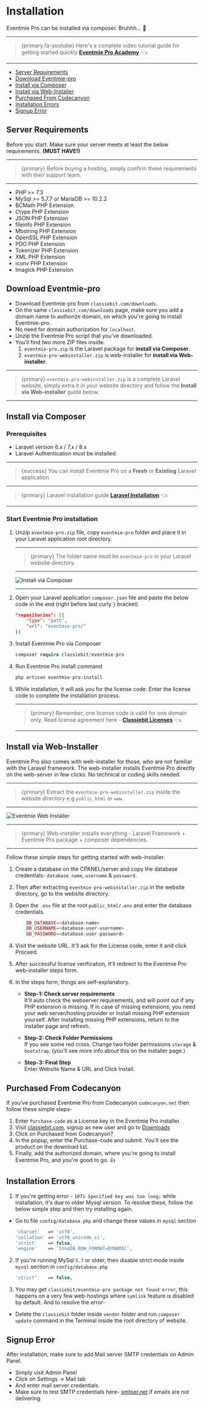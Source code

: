 # Installation

Eventmie Pro can be installed via composer. Bruhhh... 💪

---

> {primary.fa-youtube} Here's a complete video tutorial guide for getting started quickly **[Eventmie Pro Academy](https://classiebit.com/academy/eventmie-pro/eventmie-pro-installation-with-installer)** 👈

---

- [Server Requirements](#server-requirements)
- [Download Eventmie-pro](#download-eventmie-pro)
- [Install via Composer](#install-via-composer)
- [Install via Web-Installer](#install-via-web-installer)
- [Purchased From Codecanyon](#purchased-from-codecanyon)
- [Installation Errors](#installation-errors)
- [Signup Error](#signup-error)


<a name="server-requirements"></a> 
## Server Requirements

Before you start. Make sure your server meets at least the below requirements. **(MUST HAVE!)**

---

>{primary} Before buying a hosting, simply confirm these requirements with their support team.

---

- PHP >= 7.3
- MySql >= 5.7.7 or MariaDB >= 10.2.2 
- BCMath PHP Extension
- Ctype PHP Extension
- JSON PHP Extension
- fileinfo PHP Extension
- Mbstring PHP Extension
- OpenSSL PHP Extension
- PDO PHP Extension
- Tokenizer PHP Extension
- XML PHP Extension
- iconv PHP Extension
- Imagick PHP Extension




<a name="download-eventmie-pro"></a> 
## Download Eventmie-pro

* Download Eventmie-pro from `classiebit.com/downloads`.
* On the same `classiebit.com/downloads` page, make sure you add a domain name to authorize domain, on which you're going to install Eventmie-pro.
* No need for domain authorization for `localhost`.
* Unzip the Eventmie Pro script that you've downloaded. 
* You'll find two more ZIP files inside. 
    1. `eventmie-pro.zip` is the Laravel package for **install via Composer**.
    2. `eventmie-pro-webinstaller.zip` is web-installer for **install via Web-installer**.
    
---

>{primary} `eventmie-pro-webinstaller.zip` is a complete Laravel website, simply extra it in your website directory and follow the **Install via Web-installer** guide below.

---


<a name="install-via-composer"></a>
## Install via Composer

### Prerequisites

* Laravel version 6.x / 7.x / 8.x
* Laravel Authentication must be installed.

---

>{success} You can install Eventmie Pro on a **Fresh** or **Existing** Laravel application. 

---

> {primary} Laravel installation guide **[Laravel Installation](https://laravel.com/docs/)** 👈

---


### Start Eventmie Pro installation


1.  Unzip `eventmie-pro.zip` file, copy `eventmie-pro` folder and place it in your Laravel application root directory.

    ---

    >{primary} The folder name must be `eventmie-pro` in your Laravel website directory.
    
    ---

    ![Install via Composer](https://eventmie-pro-docs.classiebit.com/images/installation-directories.jpg "Install via Composer")

    ---
    

2. Open your Laravel application `composer.json` file and paste the below code in the end (right before last curly `}` bracket)

    ```json
    "repositories": [{
        "type": "path",
        "url": "eventmie-pro/"
    }]
    ```

3. Install Eventmie Pro via Composer

    ```php
    composer require classiebit/eventmie-pro
    ```

4. Run Eventmie Pro install command

    ```php
    php artisan eventmie-pro:install
    ```

5. While installation, it will ask you for the license code. Enter the license code to complete the installation process.

    ---

    >{primary} Remember, one license code is valid for one domain only. Read license agreement here - **[Classiebit Licenses](https://classiebit.com/license)** 👈.

    ---


<a name="install-via-web-installer"></a>
## Install via Web-Installer

Eventmie Pro also comes with web-installer for those, who are not familiar with the Laravel framework. The web-installer installs Eventmie Pro directly on the web-server in few clicks. No technical or coding skills needed.

---

>{primary} Extract the `eventmie-pro-webinstaller.zip` inside the website directory e.g `public_html` or `www`.

---

![Eventmie Web Installer](https://eventmie-pro-docs.classiebit.com/images/installation-web-installer.jpg "Eventmie Web Installer")

---

>{primary} Web-installer installs everything - Laravel Framework + Eventmie Pro package + composer dependencies.

---

Follow these simple steps for getting started with web-installer.

1. Create a database on the CPANEL/server and copy the database credentials- `database name`, `username` & `password`.
2. Then after extracting `eventmie-pro-webinstaller.zip` in the website directory, go to the website directory. 
3. Open the `.env` file at the root `public_html/.env` and enter the database credentials. 

    ```php
        DB_DATABASE=<database-name>
        DB_USERNAME=<database-user-username>
        DB_PASSWORD=<database-user-password>
    ```

3. Visit the website URL. It'll ask for the License code, enter it and click Proceed.
4. After successful license verification, it'll redirect to the Eventmie Pro web-installer steps form.
5. In the steps form, things are self-explanatory.

    * **Step-1: Check server requirements** <br>
    It'll auto check the webserver requirements, and will point out if any PHP extension is missing. If in case of missing extensions, you need your web server/hosting provider or install missing PHP extension yourself. After installing missing PHP extensions, return to the installer page and refresh.

    
    * **Step-2: Check Folder Permissions** <br> 
    If you see some red cross. Change two folder permissions `storage` & `bootstrap`. (you'll see more info about this on the installer page.)

    * **Step-3: Final Step** <br>
    Enter Website Name & URL and Click Install.



<a name="purchased-from-codecanyon"></a>
## Purchased From Codecanyon

If you've purchased Eventmie Pro from Codecanyon `codecanyon.net` then follow these simple steps-

1. Enter `Purchase-code` as a License key in the Eventmie Pro installer.
2. Visit [classiebit.com](https://classiebit.com), signup as new user and go to [Downloads](https://classiebit.com/downloads)
3. Click on <larecipe-button radius="half" type="black">Purchased from Codecanyon?</larecipe-button>
4. In the popup, enter the Purchase-code and submit. You'll see the product on the download list.
5. Finally, add the authorized domain, where you're going to install Eventmie Pro, and you're good to go. 👍



<a name="installation-errors"></a>
## Installation Errors

1. If you're getting error - `1071 Specified key was too long;` while installation, it's due to older Mysql version. To resolve these, follow the below simple step and then try installing again.

* Go to file `config/database.php` and change these values in `mysql` section

    ```php
    'charset'   => 'utf8',
    'collation' => 'utf8_unicode_ci',
    'strict'    => false,
    'engine'    => 'InnoDB ROW_FORMAT=DYNAMIC',
    ```


2. If you're running MySql `5.7` or older, then disable strict mode inside `mysql` section in `config/database.php`

    ```php
    'strict'    => false,
    ```

3. You may get `classiebit/eventmie-pro package not found error`, this happens on a very few web-hostings where `symlink` feature is disabled by default. And to resolve the error-

- Delete the `classiebit` folder inside `vendor` folder and run `composer update` command in the Terminal inside the root directory of website.


<a name="signup-error"></a>
## Signup Error

After installation, make sure to add Mail server SMTP credentials on Admin Panel.

- Simply visit Admin Panel
- Click on Settings -> Mail tab
- And enter mail server credentials.
- Make sure to test SMTP credentials here- [smtper.net](https://www.smtper.net) if emails are not delivering.
